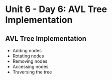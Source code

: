 # Unit 6 - Day 6: AVL Tree Implementation

## AVL Tree Implementation
  * Adding nodes
  * Rotating nodes
  * Removing nodes
  * Accessing nodes
  * Traversing the tree
